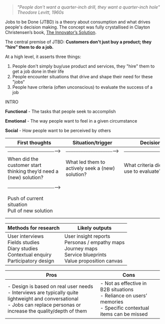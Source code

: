 > _"People don't want a quarter-inch drill, they want a quarter-inch hole" 
> Theodore Levitt, 1960s_

Jobs to be Done (JTBD) is a theory about consumption and what drives people's decision making. The concept was fully crystallised in Clayton Christensen’s book, [The Innovator’s Solution](http://www.businesstraining.com.mx/egaii/docs/The%20Innovators%20Solution.pdf). 

The central premise of JTBD:
**Customers don't just buy a product; they “hire” them to do a job.**

At a high level, it asserts three things:

1. People don't simply buy/use product and services, they "hire" them to get a job done in their life
2. People encounter situations that drive and shape their need for these "jobs“
3. People have criteria (often unconscious) to evaluate the success of a job

INTRO

**Functional** - The tasks that people seek to accomplish

**Emotional** - The way people want to feel in a given circumstance

**Social** - How people want to be perceived by others


| First thoughts  | Situation/trigger | Decision | Consume/use |
| ------------- | ------------- | ------------- | ------------- |
| ⎯⎯⎯⎯⎯⎯⎯⎯⎯⎯⎯⎯⎯⎯⎯⎯⎯⎯⎯⟶  | ⎯⎯⎯⎯⎯⎯⎯⎯⎯⎯⎯⎯⎯⎯⎯⎯⎯⎯⎯⟶ | ⎯⎯⎯⎯⎯⎯⎯⎯⎯⎯⎯⎯⎯⎯⎯⎯⎯⎯⎯⟶  | ━━━━━━━━--➔ |
| When did the customer start thinking they’d need a (new) solution?  | What led them to actively seek a (new) solution? | What criteria did they use to evaluate? | Did they achieve their conscious or unconscious goal? |
| | | | 
| ⎯⎯⎯⎯⎯⎯⎯⎯⎯⎯⎯⎯⎯⎯⎯⎯⎯⎯⎯⟶ |  |  | ⟵⎯⎯⎯⎯⎯⎯⎯⎯⎯⎯⎯⎯⎯⎯⎯⎯⎯⎯⎯ |
| Push of current situation<br>Pull of new solution | | | Allegiance to current habit<br>Anxiety of new solution |

| Methods for research | Likely outputs |
|---|---|
| User interviews <br>Fields studies <br>Diary studies <br>Contextual enquiry <br>Participatory design | User insight reports <br>Personas / empathy maps <br>Journey maps <br>Service blueprints <br>Value proposition canvas |


| Pros | Cons |
| ------------- | ------------- |
| - Design is based on real user needs<br>- Interviews are typically quite lightweight and conversational<br>- Jobs can replace personas or increase the quality/depth of them | - Not as effective in B2B situations<br>- Reliance on users’ memories<br>- Specific contextual items can be missed |